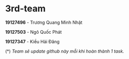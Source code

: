 # 3rd-team

**19127496**	- Trương Quang Minh Nhật

**19127503**	- Ngô Quốc Phát

**19127347**	- Kiều Hải Đăng


(*) *Team sẽ update github này mỗi khi hoàn thành 1 task.*
